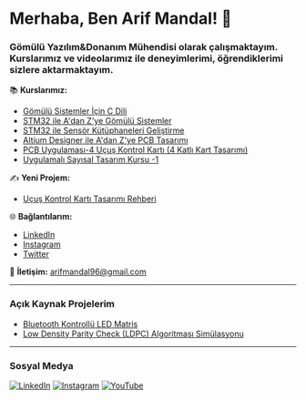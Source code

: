 # Merhaba, Ben Arif Mandal! 👋

### Gömülü Yazılım&Donanım Mühendisi olarak çalışmaktayım. Kurslarımız ve videolarımız ile deneyimlerimi, öğrendiklerimi sizlere aktarmaktayım. 
📚 **Kurslarımız:**
- [Gömülü Sistemler İçin C Dili](https://xbowtie.com/kurs/gomulu-sistemler-icin-c-dili-c3228?couponCode=1111)
- [STM32 ile A'dan Z'ye Gömülü Sistemler](https://xbowtie.com/kurs/stm32-ile-a-dan-z-ye-gomulu-sistemler-embedded-systems-c3227?couponCode=1111)
- [STM32 ile Sensör Kütüphaneleri Geliştirme](https://xbowtie.com/kurs/stm32-ile-sensor-kutuphaneleri-gelistirme-c3435?couponCode=1111)
- [Altium Designer ile A'dan Z'ye PCB Tasarımı](https://xbowtie.com/kurs/altium-designer-ile-a-dan-z-ye-pcb-tasarimi-c3568?couponCode=1111)
- [PCB Uygulaması-4 Uçuş Kontrol Kartı (4 Katlı Kart Tasarımı)](https://xbowtie.com/kurs/pcb-uygulamasi-4-ucus-kontrol-karti-4-katli-kart-tasarimi-c3682?couponCode=1111)
- [Uygulamalı Sayısal Tasarım Kursu -1](https://xbowtie.com/kurs/uygulamali-sayisal-tasarim-kursu-1-baslangic-seviyesi-c3217?couponCode=1111)

✍️ **Yeni Projem:**
- [Uçuş Kontrol Kartı Tasarımı Rehberi](https://xbowtie.com/flight-controller-guide)

🌐 **Bağlantılarım:**
- [LinkedIn](https://www.linkedin.com/in/arifmandal)
- [Instagram](https://www.instagram.com/arifmandal)
- [Twitter](https://twitter.com/arifmandal)

📧 **İletişim:** arifmandal96@gmail.com

---

### Açık Kaynak Projelerim
- [Bluetooth Kontrollü LED Matris](https://github.com/arifmandal/bluetooth-led-matrix)
- [Low Density Parity Check (LDPC) Algoritması Simülasyonu](https://github.com/arifmandal/ldpc-simulation)

---

### Sosyal Medya
[![LinkedIn](https://img.shields.io/badge/LinkedIn-Arif%20Mandal-blue)](https://www.linkedin.com/in/arifmandal)
[![Instagram](https://img.shields.io/badge/Instagram-ArifMandal-orange)](https://www.instagram.com/arifmandal)
[![YouTube](https://img.shields.io/badge/YouTube-Arif%20Mandal-red)](https://www.youtube.com/channel/ArifMandal)
